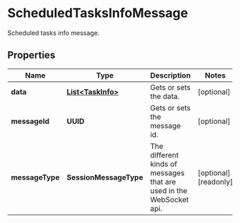 

# ScheduledTasksInfoMessage

Scheduled tasks info message.

## Properties

| Name | Type | Description | Notes |
|------------ | ------------- | ------------- | -------------|
|**data** | [**List&lt;TaskInfo&gt;**](TaskInfo.md) | Gets or sets the data. |  [optional] |
|**messageId** | **UUID** | Gets or sets the message id. |  [optional] |
|**messageType** | **SessionMessageType** | The different kinds of messages that are used in the WebSocket api. |  [optional] [readonly] |



